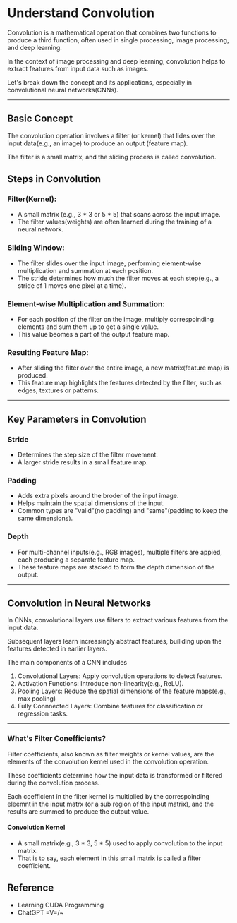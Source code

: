 # Understand Convolution 
Convolution is a mathematical operation that combines two functions to produce a third function,
often used in single processing, image processing, and deep learning.

In the context of image processing and deep learning, convolution helps to extract features 
from input data such as images. 

Let's break down the concept and its applications, especially in convolutional neural networks(CNNs).

--- 
## Basic Concept 
The convolution operation involves a filter (or kernel) that lides over the input data(e.g., an image)
to produce an output (feature map).

The filter is a small matrix, and the sliding process is called convolution. 

## Steps in Convolution 
### Filter(Kernel):
* A small matrix (e.g., 3 * 3 or 5 * 5) that scans across the input image.
* The filter values(weights) are often learned during the training of a neural network. 

### Sliding Window:
* The filter slides over the input image, performing element-wise multiplication and summation at each position. 
* The stride determines how much the filter moves at each step(e.g., a stride of 1 moves one pixel at a time).

### Element-wise Multiplication and Summation:
* For each position of the filter on the image, multiply correspoinding elements and sum them up to get a single value. 
* This value beomes a part of the output feature map. 

### Resulting Feature Map:
* After sliding the filter over the entire image, a new matrix(feature map) is produced.
* This feature map highlights the features detected by the filter, such as edges, textures or patterns. 

--- 

## Key Parameters in Convolution 
### Stride
* Determines the step size of the filter movement. 
* A larger stride results in a small feature map.

### Padding 
* Adds extra pixels around the broder of the input image. 
* Helps maintain the spatial dimensions of the input.
* Common types are "valid"(no padding) and "same"(padding to keep the same dimensions).

### Depth 
* For multi-channel inputs(e.g., RGB images), multiple filters are appied, each producing a separate feature map.
* These feature maps are stacked to form the depth dimension of the output. 

--- 
## Convolution in Neural Networks 
In CNNs, convolutional layers use filters to extract various features from the input data. 

Subsequent layers learn increasingly abstract features, buillding upon the features detected in earlier layers. 

The main components of a CNN includes 
1. Convolutional Layers: Apply convolution operations to detect features. 
2. Activation Functions: Introduce non-linearity(e.g., ReLU).
3. Pooling Layers: Reduce the spatial dimensions of the feature maps(e.g., max pooling)
4. Fully Connnected Layers: Combine features for classification or regression tasks. 

--- 
### What's Filter Conefficients? 
Filter coefficients, also known as filter weights or kernel values, are the elements of the convolution kernel 
used in the convolution operation. 

These coefficients determine how the input data is transformed or filtered during the convolution process. 

Each coefficient in the filter kernel is multiplied by the correspoinding eleemnt in the input matrx
(or a sub region of the input matrix), and the results are summed to produce the output value. 

#### Convolution Kernel 
* A small matrix(e.g., 3 * 3, 5 * 5) used to apply convolution to the input matrix.
* That is to say, each element in this small matrix is called a filter coefficient. 

## Reference
* Learning CUDA Programming 
* ChatGPT =V=/~ 